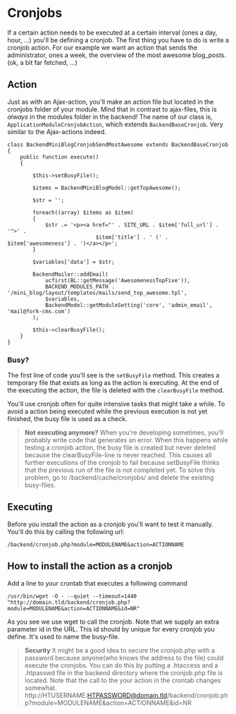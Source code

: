 # Cronjobs

If a certain action needs to be executed at a certain interval (ones a day, hour, …) you'll be defining a cronjob. The first thing you have to do is write a cronjob action. For our example we want an action that sends the administrator, ones a week, the overview of the most awesome blog_posts. (ok, a bit far fetched, ...)

## Action

Just as with an Ajax-action, you'll make an action file but located in the cronjobs folder of your module. Mind that in contrast to ajax-files, this is *always* in the modules folder in the backend!
The name of our class is, `ApplicationModuleCronjobAction`, which extends `BackendBaseCronjob`. Very similar to the Ajax-actions indeed.

```
class BackendMiniBlogCronjobSendMostAwesome extends BackendBaseCronjob
{
	public function execute()
	{

		$this->setBusyFile();

		$items = BackendMiniBlogModel::getTopAwesome();

		$str = '';

		foreach((array) $items as $item)
		{
			$str .= '<p><a href="' . SITE_URL . $item['full_url'] . '">' .
							$item['title'] . ' (' . $item['awesomeness'] . ')</a></p>';
		}

		$variables['data'] = $str;

		BackendMailer::addEmail(
			ucfirst(BL::getMessage('AwesomenessTopFive')), 
			BACKEND_MODULES_PATH . '/mini_blog/layout/templates/mails/send_top_awesome.tpl', 
			$variables, 
			BackendModel::getModuleSetting('core', 'admin_email', 'mail@fork-cms.com')
		);

		$this->clearBusyFile();
	}
}
```

### Busy?

The first line of code you'll see is the `setBusyFile` method. This creates a temporary file that exists as long as the action is executing. At the end of the executing the action, the file is deleted with the `clearBusyFile` method.

You'll use cronjob often for quite intensive tasks that might take a while. To avoid a action being executed while the previous execution is not yet finished, the busy file is used as a check.

> **Not executing anymore?**
> When you're developing sometimes, you'll probably write code that generates an error. When this happens while testing a cronjob action, the busy file is created but never deleted because the clearBusyFile-line is never reached. This causes all further executions of the cronjob to fail because setBusyFile thinks that the previous run of the file is not completed yet.
>To solve this problem, go to /backend/cache/cronjobs/ and delete the existing busy-files.

## Executing

Before you install the action as a cronjob you'll want to test it manually. You'll do this by calling the following url:

```
/backend/cronjob.php?module=MODULENAME&action=ACTIONNAME
```

## How to install the action as a cronjob

Add a line to your crontab that executes a following command

```
/usr/bin/wget -O - --quiet --timeout=1440 "http://domain.tld/backend/cronjob.php?module=MODULENAME&action=ACTIONNAME&id=NR"
```

As you see we use wget to call the cronjob. Note that we supply an extra parameter id in the URL. This id should by unique for every cronjob you define. It's used to name the busy-file.

> **Security**
> It might be a good idea to secure the cronjob.php with a password because anyone(who knows the address to the file) could execute the cronjobs.
> You can do this by putting a .htaccess and a .htpasswd file in the backend directory where the cronjob.php file is located. Note that the call to the your action in the crontab changes somewhat.
http://HTUSERNAME:HTPASSWORD@domain.tld/backend/cronjob.php?module=MODULENAME&action=ACTIONNAME&id=NR